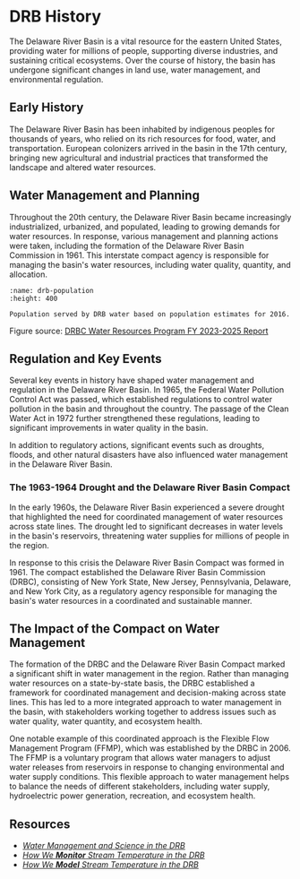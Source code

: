 # DRB History

The Delaware River Basin is a vital resource for the eastern United States, providing water for millions of people, supporting diverse industries, and sustaining critical ecosystems. Over the course of history, the basin has undergone significant changes in land use, water management, and environmental regulation.

## Early History
The Delaware River Basin has been inhabited by indigenous peoples for thousands of years, who relied on its rich resources for food, water, and transportation. European colonizers arrived in the basin in the 17th century, bringing new agricultural and industrial practices that transformed the landscape and altered water resources.

## Water Management and Planning
Throughout the 20th century, the Delaware River Basin became increasingly industrialized, urbanized, and populated, leading to growing demands for water resources. In response, various management and planning actions were taken, including the formation of the Delaware River Basin Commission in 1961. This interstate compact agency is responsible for managing the basin's water resources, including water quality, quantity, and allocation.

```{figure} ../../images/drb_water_supply_graphic.JPG
:name: drb-population
:height: 400

Population served by DRB water based on population estimates for 2016.
```
Figure source: [DRBC Water Resources Program FY 2023-2025 Report](https://www.nj.gov/drbc/library/documents/WRPFY23-25.pdf)

## Regulation and Key Events
Several key events in history have shaped water management and regulation in the Delaware River Basin. In 1965, the Federal Water Pollution Control Act was passed, which established regulations to control water pollution in the basin and throughout the country. The passage of the Clean Water Act in 1972 further strengthened these regulations, leading to significant improvements in water quality in the basin.

In addition to regulatory actions, significant events such as droughts, floods, and other natural disasters have also influenced water management in the Delaware River Basin.

### The 1963-1964 Drought and the Delaware River Basin Compact
In the early 1960s, the Delaware River Basin experienced a severe drought that highlighted the need for coordinated management of water resources across state lines. The drought led to significant decreases in water levels in the basin's reservoirs, threatening water supplies for millions of people in the region.

In response to this crisis the Delaware River Basin Compact was formed in 1961. The compact established the Delaware River Basin Commission (DRBC), consisting of New York State, New Jersey, Pennsylvania, Delaware, and New York City, as a regulatory agency responsible for managing the basin's water resources in a coordinated and sustainable manner.

## The Impact of the Compact on Water Management
The formation of the DRBC and the Delaware River Basin Compact marked a significant shift in water management in the region. Rather than managing water resources on a state-by-state basis, the DRBC established a framework for coordinated management and decision-making across state lines. This has led to a more integrated approach to water management in the basin, with stakeholders working together to address issues such as water quality, water quantity, and ecosystem health.

One notable example of this coordinated approach is the Flexible Flow Management Program (FFMP), which was established by the DRBC in 2006. The FFMP is a voluntary program that allows water managers to adjust water releases from reservoirs in response to changing environmental and water supply conditions. This flexible approach to water management helps to balance the needs of different stakeholders, including water supply, hydroelectric power generation, recreation, and ecosystem health.

## Resources

- [*Water Management and Science in the DRB*](https://labs.waterdata.usgs.gov/visualizations/delaware-basin-story/index.html#/)
- [*How We **Monitor** Stream Temperature in the DRB*](https://labs.waterdata.usgs.gov/visualizations/temperature-prediction/index.html#/monitoring)
- [*How We **Model** Stream Temperature in the DRB*](https://labs.waterdata.usgs.gov/visualizations/temperature-prediction/index.html#/modeling)
